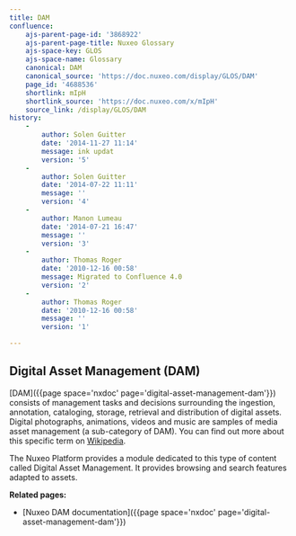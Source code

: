 ```yaml
---
title: DAM
confluence:
    ajs-parent-page-id: '3868922'
    ajs-parent-page-title: Nuxeo Glossary
    ajs-space-key: GLOS
    ajs-space-name: Glossary
    canonical: DAM
    canonical_source: 'https://doc.nuxeo.com/display/GLOS/DAM'
    page_id: '4688536'
    shortlink: mIpH
    shortlink_source: 'https://doc.nuxeo.com/x/mIpH'
    source_link: /display/GLOS/DAM
history:
    - 
        author: Solen Guitter
        date: '2014-11-27 11:14'
        message: ink updat
        version: '5'
    - 
        author: Solen Guitter
        date: '2014-07-22 11:11'
        message: ''
        version: '4'
    - 
        author: Manon Lumeau
        date: '2014-07-21 16:47'
        message: ''
        version: '3'
    - 
        author: Thomas Roger
        date: '2010-12-16 00:58'
        message: Migrated to Confluence 4.0
        version: '2'
    - 
        author: Thomas Roger
        date: '2010-12-16 00:58'
        message: ''
        version: '1'

---
```

## Digital Asset Management (DAM)

[DAM]({{page space='nxdoc' page='digital-asset-management-dam'}}) consists of management tasks and decisions surrounding the ingestion, annotation, cataloging, storage, retrieval and distribution of digital assets. Digital photographs, animations, videos and music are samples of media asset management (a sub-category of DAM). You can find out more about this specific term on [Wikipedia](http://en.wikipedia.org/wiki/Digital_asset_management).

The Nuxeo Platform provides a module dedicated to this type of content called Digital Asset Management. It provides browsing and search features adapted to assets.

**Related pages:**

*   [Nuxeo DAM documentation]({{page space='nxdoc' page='digital-asset-management-dam'}})

&nbsp;

&nbsp;